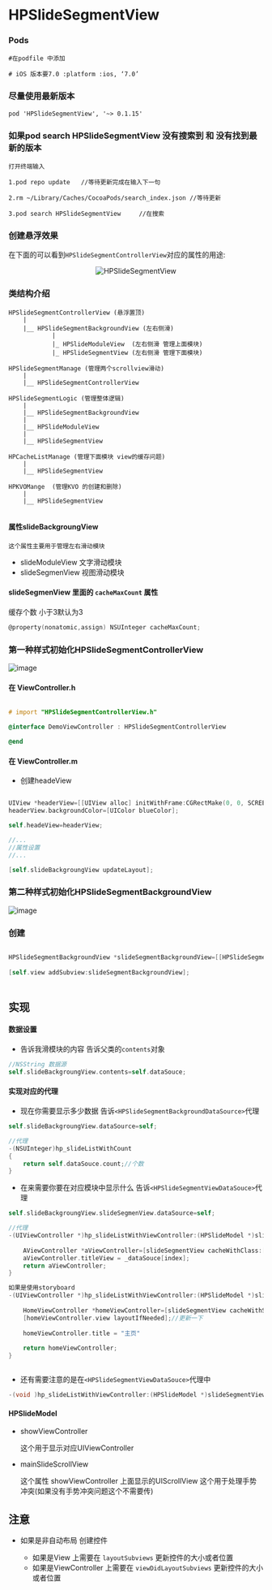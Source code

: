 # HPSlideSegmentView

### Pods 

```
#在podfile 中添加

# iOS 版本要7.0 :platform :ios, ‘7.0’
```
### 尽量使用最新版本

```
pod 'HPSlideSegmentView', '~> 0.1.15'
```
### 如果pod search HPSlideSegmentView 没有搜索到 和 没有找到最新的版本

```
打开终端输入

1.pod repo update 	//等待更新完成在输入下一句

2.rm ~/Library/Caches/CocoaPods/search_index.json //等待更新

3.pod search HPSlideSegmentView		//在搜索

```

### 创建悬浮效果


在下面的可以看到`HPSlideSegmentControllerView`对应的属性的用途:


<p align="center" >
  <img src="https://github.com/lanhaiyang/HPSlideSegmentView/blob/master/README/fundation.png" alt="HPSlideSegmentView" title="HPSlideSegmentView">
</p>

### 类结构介绍

```
HPSlideSegmentControllerView (悬浮置顶)
	|
	|__ HPSlideSegmentBackgroundView (左右侧滑)
			|
			|_ HPSlideModuleView  (左右侧滑 管理上面模块)
			|_ HPSlideSegmentView (左右侧滑 管理下面模块)
			
HPSlideSegmentManage (管理两个scrollview滑动)
	|
	|__ HPSlideSegmentControllerView
	
HPSlideSegmentLogic (管理整体逻辑)
	|
	|__ HPSlideSegmentBackgroundView
	|
	|__ HPSlideModuleView
	|
	|__ HPSlideSegmentView
	
HPCacheListManage (管理下面模块 view的缓存问题)
	|
	|__ HPSlideSegmentView
	
HPKVOMange	(管理KVO 的创建和删除)
	|
	|__ HPSlideSegmentView
	
```

#### 属性slideBackgroungView

```
这个属性主要用于管理左右滑动模块
```

- slideModuleView 文字滑动模块
- slideSegmenView 视图滑动模块

#### slideSegmenView 里面的 `cacheMaxCount` 属性

 缓存个数
 小于3默认为3

``` objective-c
@property(nonatomic,assign) NSUInteger cacheMaxCount;
```


### 第一种样式初始化HPSlideSegmentControllerView

![image](https://github.com/lanhaiyang/HPSlideSegmentView/blob/master/README/HPSlideSegmentControllerView.gif)

#### 在 ViewController.h 

``` objective-c

# import "HPSlideSegmentControllerView.h"

@interface DemoViewController : HPSlideSegmentControllerView

@end

```
#### 在 ViewController.m

- 创建headeView	

``` objective-c

UIView *headerView=[[UIView alloc] initWithFrame:CGRectMake(0, 0, SCREEN_WIDTH, 200)];
headerView.backgroundColor=[UIColor blueColor];

self.headeView=headerView;

//...
//属性设置
//...

[self.slideBackgroungView updateLayout];

```


### 第二种样式初始化HPSlideSegmentBackgroundView

![image](https://github.com/lanhaiyang/HPSlideSegmentView/blob/master/README/HPSlideSegmentBackgroundView.gif)

### 创建

``` objective-c

HPSlideSegmentBackgroundView *slideSegmentBackgroundView=[[HPSlideSegmentBackgroundView alloc] initWithFrame:CGRectMake(0, 64, SCREEN_WIDTH, SCREEN_HEIGHT-64)];
 
[self.view addSubview:slideSegmentBackgroundView];  
    
```

## 实现

#### 数据设置

- 告诉我滑模块的内容 告诉父类的`contents`对象

``` objective-c
//NSString 数据源
self.slideBackgroungView.contents=self.dataSouce;
```

#### 实现对应的代理

- 现在你需要显示多少数据 告诉`<HPSlideSegmentBackgroundDataSource>`代理

``` objective-c
self.slideBackgroungView.dataSource=self;

//代理
-(NSUInteger)hp_slideListWithCount
{
    return self.dataSouce.count;//个数
}

```


- 在来需要你要在对应模块中显示什么 告诉`<HPSlideSegmentViewDataSouce>`代理

``` objective-c
self.slideBackgroungView.slideSegmenView.dataSource=self;

//代理
-(UIViewController *)hp_slideListWithViewController:(HPSlideModel *)slideSegmentView index:(NSUInteger)index{
    
    AViewController *aViewController=[slideSegmentView cacheWithClass:[AViewController class] initAction:nil];
    aViewController.titleView = _dataSouce[index];
    return aViewController;
}

如果是使用storyboard
-(UIViewController *)hp_slideListWithViewController:(HPSlideModel *)slideSegmentView index:(NSUInteger)index{
    
 	HomeViewController *homeViewController=[slideSegmentView cacheWithStoryboard:self.storyboard identifier:@"HomeViewController" cacheIndex:index];
    [homeViewController.view layoutIfNeeded];//更新一下
    
    homeViewController.title = "主页"
    
   	return homeViewController;
}



```

- 还有需要注意的是在`<HPSlideSegmentViewDataSouce>`代理中

``` objective-c
-(void )hp_slideListWithViewController:(HPSlideModel *)slideSegmentView index:(NSUInteger)index

```

#### HPSlideModel

- showViewController 

  这个用于显示对应UIViewController
- mainSlideScrollView 

  这个属性 showViewController 上面显示的UIScrollView 这个用于处理手势冲突(如果没有手势冲突问题这个不需要传)

## 注意
- 如果是非自动布局 创建控件

	- 如果是View 上需要在 `layoutSubviews` 更新控件的大小或者位置
	- 如果是ViewController 上需要在 `viewDidLayoutSubviews` 更新控件的大小或者位置


